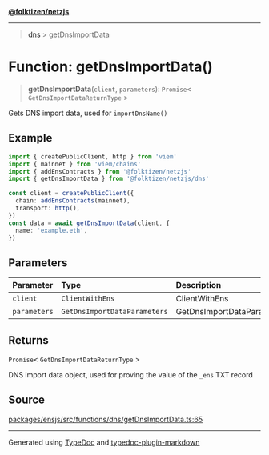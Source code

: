 [**@folktizen/netzjs**](../README.md)

---

> [dns](README.md) > getDnsImportData

# Function: getDnsImportData()

> **getDnsImportData**(`client`, `parameters`): `Promise`\< `GetDnsImportDataReturnType` \>

Gets DNS import data, used for `importDnsName()`

## Example

```ts
import { createPublicClient, http } from 'viem'
import { mainnet } from 'viem/chains'
import { addEnsContracts } from '@folktizen/netzjs'
import { getDnsImportData } from '@folktizen/netzjs/dns'

const client = createPublicClient({
  chain: addEnsContracts(mainnet),
  transport: http(),
})
const data = await getDnsImportData(client, {
  name: 'example.eth',
})
```

## Parameters

| Parameter    | Type                         | Description                |
| :----------- | :--------------------------- | :------------------------- |
| `client`     | `ClientWithEns`              | ClientWithEns              |
| `parameters` | `GetDnsImportDataParameters` | GetDnsImportDataParameters |

## Returns

`Promise`\< `GetDnsImportDataReturnType` \>

DNS import data object, used for proving the value of the `_ens` TXT record

## Source

[packages/ensjs/src/functions/dns/getDnsImportData.ts:65](https://github.com/ensdomains/ensjs-v3/blob/1b90b888/packages/ensjs/src/functions/dns/getDnsImportData.ts#L65)

---

Generated using [TypeDoc](https://typedoc.org/) and [typedoc-plugin-markdown](https://www.npmjs.com/package/typedoc-plugin-markdown)
